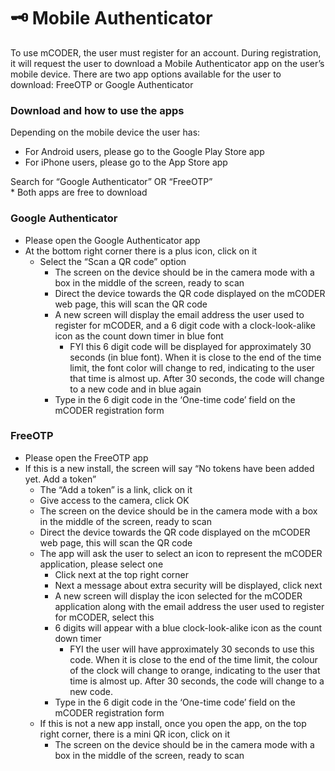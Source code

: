 # 🗝 Mobile Authenticator

To use mCODER, the user must register for an account. During registration, it will request the user to download a Mobile Authenticator app on the user’s mobile device. There are two app options available for the user to download: FreeOTP or Google Authenticator

### **Download and how to use the apps**

Depending on the mobile device the user has:

* For Android users, please go to the Google Play Store app
* For iPhone users, please go to the App Store app

Search for “Google Authenticator” OR “FreeOTP”\
\* Both apps are free to download

### **Google Authenticator**

* Please open the Google Authenticator app
* At the bottom right corner there is a plus icon, click on it
  * Select the “Scan a QR code” option
    * The screen on the device should be in the camera mode with a box in the middle of the screen, ready to scan
    * Direct the device towards the QR code displayed on the mCODER web page, this will scan the QR code
    * A new screen will display the email address the user used to register for mCODER, and a 6 digit code with a clock-look-alike icon as the count down timer in blue font
      * FYI this 6 digit code will be displayed for approximately 30 seconds (in blue font). When it is close to the end of the time limit, the font color will change to red, indicating to the user that time is almost up. After 30 seconds, the code will change to a new code and in blue again
    * Type in the 6 digit code in the ‘One-time code’ field on the mCODER registration form

### **FreeOTP**

* Please open the FreeOTP app
* If this is a new install, the screen will say “No tokens have been added yet. Add a token”
  * The “Add a token” is a link, click on it
  * Give access to the camera, click OK
  * The screen on the device should be in the camera mode with a box in the middle of the screen, ready to scan
  * Direct the device towards the QR code displayed on the mCODER web page, this will scan the QR code
  * The app will ask the user to select an icon to represent the mCODER application, please select one
    * Click next at the top right corner
    * Next a message about extra security will be displayed, click next
    * A new screen will display the icon selected for the mCODER application along with the email address the user used to register for mCODER, select this
    * 6 digits will appear with a blue clock-look-alike icon as the count down timer
      * FYI the user will have approximately 30 seconds to use this code. When it is close to the end of the time limit, the colour of the clock will change to orange, indicating to the user that time is almost up. After 30 seconds, the code will change to a new code.
    * Type in the 6 digit code in the ‘One-time code’ field on the mCODER registration form
  * If this is not a new app install, once you open the app, on the top right corner, there is a mini QR icon, click on it
    * The screen on the device should be in the camera mode with a box in the middle of the screen, ready to scan

###
